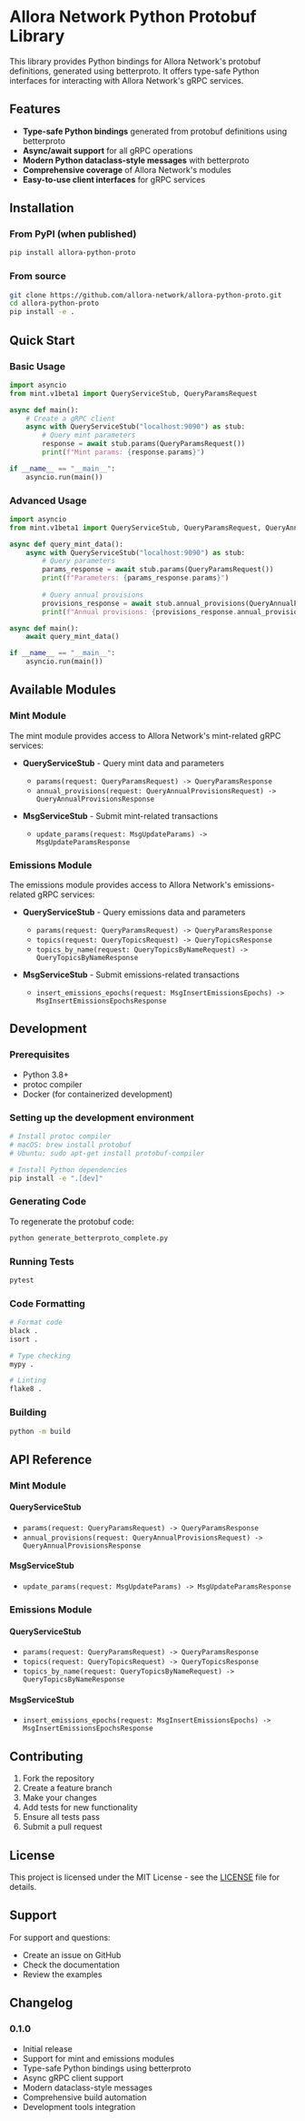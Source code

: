 # Allora Network Python Protobuf Library

This library provides Python bindings for Allora Network's protobuf definitions, generated using betterproto. It offers type-safe Python interfaces for interacting with Allora Network's gRPC services.

## Features

- **Type-safe Python bindings** generated from protobuf definitions using betterproto
- **Async/await support** for all gRPC operations
- **Modern Python dataclass-style messages** with betterproto
- **Comprehensive coverage** of Allora Network's modules
- **Easy-to-use client interfaces** for gRPC services

## Installation

### From PyPI (when published)

```bash
pip install allora-python-proto
```

### From source

```bash
git clone https://github.com/allora-network/allora-python-proto.git
cd allora-python-proto
pip install -e .
```

## Quick Start

### Basic Usage

```python
import asyncio
from mint.v1beta1 import QueryServiceStub, QueryParamsRequest

async def main():
    # Create a gRPC client
    async with QueryServiceStub("localhost:9090") as stub:
        # Query mint parameters
        response = await stub.params(QueryParamsRequest())
        print(f"Mint params: {response.params}")

if __name__ == "__main__":
    asyncio.run(main())
```

### Advanced Usage

```python
import asyncio
from mint.v1beta1 import QueryServiceStub, QueryParamsRequest, QueryAnnualProvisionsRequest

async def query_mint_data():
    async with QueryServiceStub("localhost:9090") as stub:
        # Query parameters
        params_response = await stub.params(QueryParamsRequest())
        print(f"Parameters: {params_response.params}")
        
        # Query annual provisions
        provisions_response = await stub.annual_provisions(QueryAnnualProvisionsRequest())
        print(f"Annual provisions: {provisions_response.annual_provisions}")

async def main():
    await query_mint_data()

if __name__ == "__main__":
    asyncio.run(main())
```

## Available Modules

### Mint Module

The mint module provides access to Allora Network's mint-related gRPC services:

- **QueryServiceStub** - Query mint data and parameters
  - `params(request: QueryParamsRequest) -> QueryParamsResponse`
  - `annual_provisions(request: QueryAnnualProvisionsRequest) -> QueryAnnualProvisionsResponse`

- **MsgServiceStub** - Submit mint-related transactions
  - `update_params(request: MsgUpdateParams) -> MsgUpdateParamsResponse`

### Emissions Module

The emissions module provides access to Allora Network's emissions-related gRPC services:

- **QueryServiceStub** - Query emissions data and parameters
  - `params(request: QueryParamsRequest) -> QueryParamsResponse`
  - `topics(request: QueryTopicsRequest) -> QueryTopicsResponse`
  - `topics_by_name(request: QueryTopicsByNameRequest) -> QueryTopicsByNameResponse`

- **MsgServiceStub** - Submit emissions-related transactions
  - `insert_emissions_epochs(request: MsgInsertEmissionsEpochs) -> MsgInsertEmissionsEpochsResponse`

## Development

### Prerequisites

- Python 3.8+
- protoc compiler
- Docker (for containerized development)

### Setting up the development environment

```bash
# Install protoc compiler
# macOS: brew install protobuf
# Ubuntu: sudo apt-get install protobuf-compiler

# Install Python dependencies
pip install -e ".[dev]"
```

### Generating Code

To regenerate the protobuf code:

```bash
python generate_betterproto_complete.py
```

### Running Tests

```bash
pytest
```

### Code Formatting

```bash
# Format code
black .
isort .

# Type checking
mypy .

# Linting
flake8 .
```

### Building

```bash
python -m build
```

## API Reference

### Mint Module

#### QueryServiceStub

- `params(request: QueryParamsRequest) -> QueryParamsResponse`
- `annual_provisions(request: QueryAnnualProvisionsRequest) -> QueryAnnualProvisionsResponse`

#### MsgServiceStub

- `update_params(request: MsgUpdateParams) -> MsgUpdateParamsResponse`

### Emissions Module

#### QueryServiceStub

- `params(request: QueryParamsRequest) -> QueryParamsResponse`
- `topics(request: QueryTopicsRequest) -> QueryTopicsResponse`
- `topics_by_name(request: QueryTopicsByNameRequest) -> QueryTopicsByNameResponse`

#### MsgServiceStub

- `insert_emissions_epochs(request: MsgInsertEmissionsEpochs) -> MsgInsertEmissionsEpochsResponse`

## Contributing

1. Fork the repository
2. Create a feature branch
3. Make your changes
4. Add tests for new functionality
5. Ensure all tests pass
6. Submit a pull request

## License

This project is licensed under the MIT License - see the [LICENSE](LICENSE) file for details.

## Support

For support and questions:

- Create an issue on GitHub
- Check the documentation
- Review the examples

## Changelog

### 0.1.0

- Initial release
- Support for mint and emissions modules
- Type-safe Python bindings using betterproto
- Async gRPC client support
- Modern dataclass-style messages
- Comprehensive build automation
- Development tools integration
